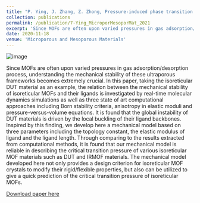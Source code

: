 ```yaml
---
title: "P. Ying, J. Zhang, Z. Zhong, Pressure-induced phase transition of isoreticular MOFs: Mechanical instability due to ligand buckling. Microporous and Mesoporous Materials 312, 110765 (2021)."
collection: publications
permalink: /publication/7-Ying_MicroporMesoporMat_2021
excerpt: 'Since MOFs are often upon varied pressures in gas adsorption/desorption process, understanding the mechanical stability of these ultraporous frameworks becomes extremely crucial. In this paper, taking the isoreticular DUT material as an example, the relation between the mechanical stability of isoreticular MOFs and their ligands is investigated by real-time molecular dynamics simulations as well as three state of art computational approaches including Born stability criteria, anisotropy in elastic moduli and pressure-versus-volume equations. '
date: 2020-11-18
venue: 'Microporous and Mesoporous Materials'
---
```

![image](https://user-images.githubusercontent.com/54773018/220439760-487b63b3-e5a2-4d1b-a3a7-487420855f9e.png)

Since MOFs are often upon varied pressures in gas adsorption/desorption process, understanding the mechanical stability of these ultraporous frameworks becomes extremely crucial. In this paper, taking the isoreticular DUT material as an example, the relation between the mechanical stability of isoreticular MOFs and their ligands is investigated by real-time molecular dynamics simulations as well as three state of art computational approaches including Born stability criteria, anisotropy in elastic moduli and pressure-versus-volume equations. It is found that the global instability of DUT materials is driven by the local buckling of their ligand backbones. Inspired by this finding, we develop here a mechanical model based on three parameters including the topology constant, the elastic modulus of ligand and the ligand length. Through comparing to the results extracted from computational methods, it is found that our mechanical model is reliable in describing the critical transition pressure of various isoreticular MOF materials such as DUT and IRMOF materials. The mechanical model developed here not only provides a design criterion for isoreticular MOF crystals to modify their rigid/flexible properties, but also can be utilized to give a quick prediction of the critical transition pressure of isoreticular MOFs.

[Download paper here](http://hityingph.github.io/files/7-Ying_MicroporMesoporMat_2021.pdf)
